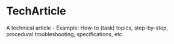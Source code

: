 # TechArticle

A technical article - Example: How-to (task) topics, step-by-step, procedural troubleshooting, specifications, etc.
